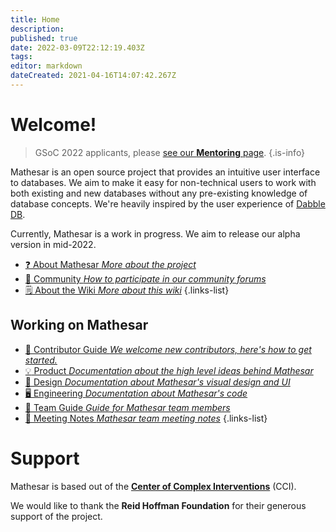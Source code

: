```yaml
---
title: Home
description: 
published: true
date: 2022-03-09T22:12:19.403Z
tags: 
editor: markdown
dateCreated: 2021-04-16T14:07:42.267Z
---
```



# Welcome!

> GSoC 2022 applicants, please [see our **Mentoring** page](/en/community/mentoring).
{.is-info}

Mathesar is an open source project that provides an intuitive user interface to databases. We aim to make it easy for non-technical users to work with both existing and new databases without any pre-existing knowledge of database concepts. We're heavily inspired by the user experience of [Dabble DB](https://www.youtube.com/watch?v=MCVj5RZOqwY).

Currently, Mathesar is a work in progress. We aim to release our alpha version in mid-2022.

- [:question: About Mathesar *More about the project*](/product/about)
- [:busts_in_silhouette: Community *How to participate in our community forums*](/community)
- [:spiral_notepad: About the Wiki *More about this wiki*](/about-the-wiki)
{.links-list}

## Working on Mathesar
- [:scroll: Contributor Guide *We welcome new contributors, here's how to get started.*](/community/contributing)
- [:bulb: Product *Documentation about the high level ideas behind Mathesar*](/product)
- [:art: Design *Documentation about Mathesar's visual design and UI*](/design)
- [:desktop_computer: Engineering *Documentation about Mathesar's code*](/engineering)
- [:notebook: Team Guide *Guide for Mathesar team members*](/team/guide)
- [:memo: Meeting Notes *Mathesar team meeting notes*](/meeting-notes)
{.links-list}


# Support
Mathesar is based out of the **[Center of Complex Interventions](https://www.centerofci.org/)** (CCI).

We would like to thank the **Reid Hoffman Foundation** for their generous support of the project.